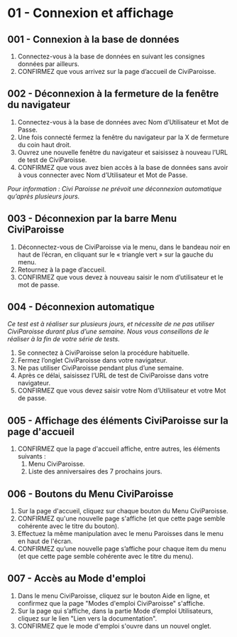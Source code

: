 # 01 - Connexion et affichage

## 001 - Connexion à la base de données

1. Connectez-vous à la base de données en suivant les consignes données par ailleurs.
2. CONFIRMEZ que vous arrivez sur la page d’accueil de CiviParoisse.

## 002 - Déconnexion à la fermeture de la fenêtre du navigateur

1. Connectez-vous à la base de données avec Nom d’Utilisateur et Mot de Passe.
2. Une fois connecté fermez la fenêtre du navigateur par la X de fermeture du coin haut droit.
3. Ouvrez une nouvelle fenêtre du navigateur et saisissez à nouveau l’URL de test de CiviParoisse.
4. CONFIRMEZ que vous avez bien accès à la base de données sans avoir à vous connecter avec Nom d’Utilisateur et Mot de Passe.

*Pour information : Civi Paroisse ne prévoit une déconnexion automatique qu’après plusieurs jours.*

## 003 - Déconnexion par la barre Menu CiviParoisse

1. Déconnectez-vous de CiviParoisse via le menu, dans le bandeau noir en haut de l’écran, en cliquant sur le « triangle vert » sur la gauche du menu.
2. Retournez à la page d’accueil.
3. CONFIRMEZ que vous devez à nouveau saisir le nom d’utilisateur et le mot de passe.

## 004 - Déconnexion automatique

*Ce test est à réaliser sur plusieurs jours, et nécessite de ne pas utiliser CiviParoisse durant plus d’une semaine. Nous vous conseillons de le réaliser à la fin de votre série de tests.*

1. Se connectez à CiviParoisse selon la procédure habituelle.
2. Fermez l’onglet CiviParoisse dans votre navigateur.
3. Ne pas utiliser CiviParoisse pendant plus d’une semaine.
4. Après ce délai, saisissez l’URL de test de CiviParoisse dans votre navigateur.
5. CONFIRMEZ que vous devez saisir votre Nom d’Utilisateur et votre Mot de passe.

## 005 - Affichage des éléments CiviParoisse sur la page d'accueil

1. CONFIRMEZ que la page d'accueil affiche, entre autres, les éléments suivants :
    1. Menu CiviParoisse.
    2. Liste des anniversaires des 7 prochains jours.

## 006 - Boutons du Menu CiviParoisse

1. Sur la page d'accueil, cliquez sur chaque bouton du Menu CiviParoisse.
2. CONFIRMEZ qu'une nouvelle page s'affiche (et que cette page semble cohérente avec le titre du bouton).
3. Effectuez la même manipulation avec le menu Paroisses dans le menu en haut de l'écran.
4. CONFIRMEZ qu’une nouvelle page s’affiche pour chaque item du menu (et que cette page semble cohérente avec le titre du menu).

## 007 - Accès au Mode d'emploi

1. Dans le menu CiviParoisse, cliquez sur le bouton Aide en ligne, et confirmez que la page "Modes d'emploi CiviParoisse" s'affiche.
2. Sur la page qui s’affiche, dans la partie Mode d’emploi Utilisateurs, cliquez sur le lien "Lien vers la documentation".
3. CONFIRMEZ que le mode d'emploi s'ouvre dans un nouvel onglet.
